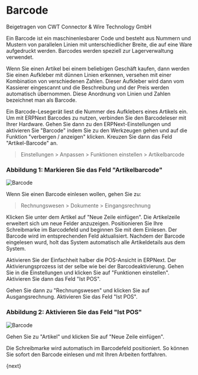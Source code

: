 <!-- add-breadcrumbs -->
# Barcode
<span class="text-muted contributed-by">Beigetragen von CWT Connector & Wire Technology GmbH</span>

Ein Barcode ist ein maschinenlesbarer Code und besteht aus Nummern und Mustern von parallelen Linien mit unterschiedlicher Breite, die auf eine Ware aufgedruckt werden. Barcodes werden speziell zur Lagerverwaltung verwendet.

Wenn Sie einen Artikel bei einem beliebigen Geschäft kaufen, dann werden Sie einen Aufkleber mit dünnen Linien erkennen, versehen mit einer Kombination von verschiedenen Zahlen. Dieser Aufkleber wird dann vom Kassierer eingescannt und die Beschreibung und der Preis werden automatisch übernommen. Diese Anordnung von Linien und Zahlen bezeichnet man als Barcode.

Ein Barcode-Lesegerät liest die Nummer des Aufklebers eines Artikels ein. Um mit ERPNext Barcodes zu nutzen, verbinden Sie den Barcodeleser mit Ihrer Hardware. Gehen Sie dann zu den ERPNext-Einstellungen und aktivieren Sie "Barcode" indem Sie zu den Werkzeugen gehen und auf die Funktion "verbergen / anzeigen" klicken. Kreuzen Sie dann das Feld "Artikel-Barcode" an.

> Einstellungen > Anpassen > Funktionen einstellen > Artikelbarcode

### Abbildung 1: Markieren Sie das Feld "Artikelbarcode"

<img class="screenshot" alt="Barcode" src="/docs/assets/img/setup/barcode-1.png">

Wenn Sie einen Barcode einlesen wollen, gehen Sie zu:

> Rechnungswesen > Dokumente > Eingangsrechnung

Klicken Sie unter dem Artikel auf "Neue Zeile einfügen". Die Artikelzeile erweitert sich um neue Felder anzuzeigen. Positionieren Sie Ihre Schreibmarke im Barcodefeld und beginnen Sie mit dem Einlesen. Der Barcode wird im entsprechenden Feld aktualisiert. Nachdem der Barcode eingelesen wurd, holt das System automatisch alle Artikeldetails aus dem System.

Aktivieren Sie der Einfachheit halber die POS-Ansicht in ERPNext. Der Aktivierungsprozess ist der selbe wie bei der Barcodeaktivierung. Gehen Sie in die Einstellungen und klicken Sie auf "Funktionen einstellen". Aktivieren Sie dann das Feld "Ist POS".

Gehen Sie dann zu "Rechnungswesen" und klicken Sie auf Ausgangsrechnung. Aktivieren Sie das Feld "Ist POS".

### Abbildung 2: Aktivieren Sie das Feld "Ist POS"

<img class="screenshot" alt="Barcode" src="/docs/assets/img/setup/barcode-2.png">

Gehen Sie zu "Artikel" und klicken Sie auf "Neue Zeile einfügen".

Die Schreibmarke wird automatisch im Barcodefeld positioniert. So können Sie sofort den Barcode einlesen und mit Ihren Arbeiten fortfahren.

{next}
